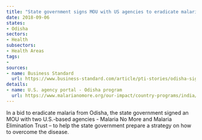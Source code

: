 ```yaml
---
title: "State government signs MOU with US agencies to eradicate malaria"
date: 2018-09-06
states:
- Odisha
sectors:
- Health
subsectors:
- Health Areas
tags:
- 
sources:
- name: Business Standard
  url: https://www.business-standard.com/article/pti-stories/odisha-signs-mou-with-us-based-agencies-to-eradicate-malaria-118082801248_1.html
details:
- name: U.S. agency portal - Odisha program
  url: https://www.malarianomore.org/our-impact/country-programs/india/
---
```


In a bid to eradicate malaria from Odisha, the state government signed an MOU with two U.S.-based agencies - Malaria No More and Malaria Elimination Trust – to help the state government prepare a strategy on how to overcome the disease.

